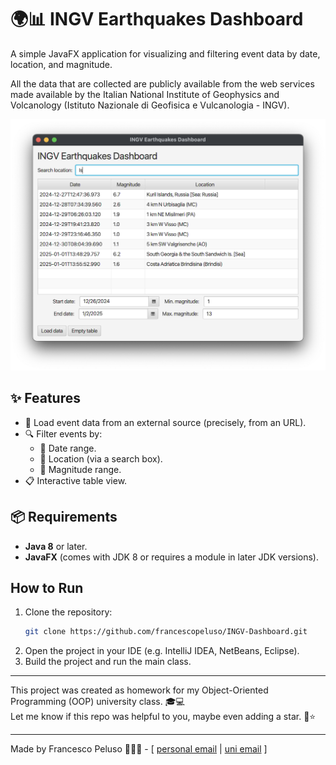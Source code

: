 # 🌍📊 INGV Earthquakes Dashboard

A simple JavaFX application for visualizing and filtering event data by date, location, and magnitude.

All the data that are collected are publicly available from the web services made available by the Italian National Institute of Geophysics and Volcanology (Istituto Nazionale di Geofisica e Vulcanologia - INGV).

![Screenshot](assets/screenshot.png)

## ✨ Features

- 🚀 Load event data from an external source (precisely, from an URL).
- 🔍 Filter events by:
  - 📅 Date range.
  - 📍 Location (via a search box).
  - 🫨 Magnitude range.
- 📋 Interactive table view.

## 📦 Requirements

- **Java 8** or later.
- **JavaFX** (comes with JDK 8 or requires a module in later JDK versions).

## How to Run

1. Clone the repository:
   ```bash
   git clone https://github.com/francescopeluso/INGV-Dashboard.git
   ```
2. Open the project in your IDE (e.g. IntelliJ IDEA, NetBeans, Eclipse).
3. Build the project and run the main class.

---

This project was created as homework for my Object-Oriented Programming (OOP) university class. 🎓💻 \
Let me know if this repo was helpful to you, maybe even adding a star. 🥳⭐

---

Made by Francesco Peluso 👨🏻‍💻 - [ [personal email](mailto:francesco.peluso04@gmail.com) | [uni email](f.peluso29@studenti.unisa.it) ]
